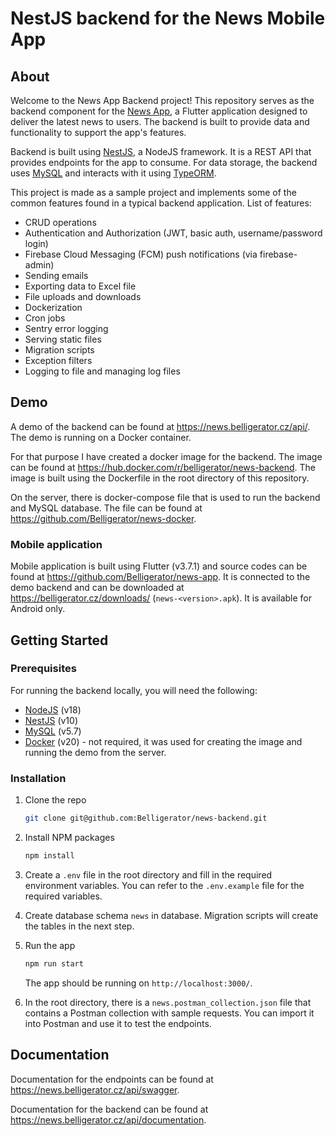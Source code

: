 # NestJS backend for the News Mobile App

## About

Welcome to the News App Backend project! This repository serves as the backend component for the [News App](https://github.com/Belligerator/news-app), a Flutter application designed to deliver the latest news to users. The backend is built to provide data and functionality to support the app's features.

Backend is built using [NestJS](https://nestjs.com/), a NodeJS framework. It is a REST API that provides endpoints for the app to consume. For data storage, the backend uses [MySQL](https://www.mysql.com/) and interacts with it using [TypeORM](https://typeorm.io/).

This project is made as a sample project and implements some of the common features found in a typical backend application. List of features:

- CRUD operations
- Authentication and Authorization (JWT, basic auth, username/password login)
- Firebase Cloud Messaging (FCM) push notifications (via firebase-admin)
- Sending emails
- Exporting data to Excel file
- File uploads and downloads
- Dockerization
- Cron jobs
- Sentry error logging
- Serving static files
- Migration scripts
- Exception filters
- Logging to file and managing log files

## Demo

A demo of the backend can be found at https://news.belligerator.cz/api/. The demo is running on a Docker container.

For that purpose I have created a docker image for the backend. The image can be found at https://hub.docker.com/r/belligerator/news-backend. The image is built using the Dockerfile in the root directory of this repository.

On the server, there is docker-compose file that is used to run the backend and MySQL database. The file can be found at https://github.com/Belligerator/news-docker.

### Mobile application

Mobile application is built using Flutter (v3.7.1) and source codes can be found at https://github.com/Belligerator/news-app. It is connected to the demo backend and can be downloaded at https://belligerator.cz/downloads/ (`news-<version>.apk`). It is available for Android only.

## Getting Started

### Prerequisites

For running the backend locally, you will need the following:

- [NodeJS](https://nodejs.org/en/) (v18)
- [NestJS](https://nestjs.com/) (v10)
- [MySQL](https://www.mysql.com/) (v5.7)
- [Docker](https://www.docker.com/) (v20) - not required, it was used for creating the image and running the demo from the server.

### Installation

1. Clone the repo
   ```sh
   git clone git@github.com:Belligerator/news-backend.git
    ```
2. Install NPM packages
    ```sh
    npm install
    ```
3. Create a `.env` file in the root directory and fill in the required environment variables. You can refer to the `.env.example` file for the required variables.

4. Create database schema `news` in database. Migration scripts will create the tables in the next step.

5. Run the app
    ```sh
    npm run start
    ```
    The app should be running on `http://localhost:3000/`.

6. In the root directory, there is a `news.postman_collection.json` file that contains a Postman collection with sample requests. You can import it into Postman and use it to test the endpoints.

## Documentation

Documentation for the endpoints can be found at https://news.belligerator.cz/api/swagger.

Documentation for the backend can be found at https://news.belligerator.cz/api/documentation.
